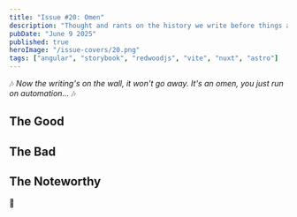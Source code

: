 ```yaml
---
title: "Issue #20: Omen"
description: "Thought and rants on the history we write before things actually happen."
pubDate: "June 9 2025"
published: true
heroImage: "/issue-covers/20.png"
tags: ["angular", "storybook", "redwoodjs", "vite", "nuxt", "astro"]
---
```


🎶 _Now the writing's on the wall, it won't go away. It's an omen, you just run on automation..._ 🎶



## The Good



## The Bad



## The Noteworthy



👋
